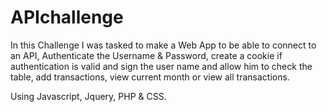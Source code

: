 # APIchallenge

In this Challenge I was tasked to make a Web App to be able to connect to an API,
Authenticate the Username & Password, 
create a cookie if authentication is valid and sign the user name and allow him to check the table,
add transactions, view current month or view all transactions. 

Using Javascript, Jquery, PHP & CSS. 
